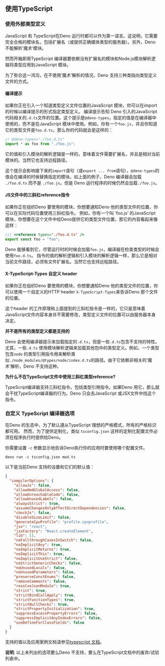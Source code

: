 ## 使用TypeScript

<!-- TODO(lucacasonato): '只引入 .ts'的文字描述 -->

### 使用外部类型定义

JavaScript 和 TypeScript在Deno 运行时都可以作为第一语言。这说明，它需要完全合格的模块名，包括扩展名（或提供正确媒体类型的服务器）。另外，Deno 不能解析‘魔术’模块。

然而开箱即用TypeScript 编译器要依赖没有扩展名的模块和Node.js模块解析逻辑将类型应用到JavaScript 模块。

为了弥合这一鸿沟，在不使用‘魔术’解析的情况，Deno 支持三种类指向类型定义文件的方式。

#### 编译提示


如果你正在引入一个知道类型定义文件位置的JavaScript 模块，你可以在import 的时候以编译提示的形式指定类型定义。
编译提示告知 Deno 引入的JavaScript 代码相关的`.d.ts`文件的位置。这个提示是`@deno-types`，指定的值是在编译器中使用的，而不是在JavaScript 模块中使用。例如，你有一个`foo.js`，并且你知道它的类型文件是`foo.d.ts`，那么你的代码就会是这样的：

```ts
// @deno-types="./foo.d.ts"
import * as foo from "./foo.js";
```

它的值和引入模块的解析逻辑是一样的，意味着文件需要扩展名，并且是相对当前模块的。当然它也支持远程路径。


这个提示会影响接下来的`import`语句（或`export ... from`语句），`@deno-types`的值会在编译的时候替换指定的模块。如上面的例子，Deno 编译器会加载 `./foo.d.ts` 而不是 `./foo.js`。但是 Deno 运行程序的时候仍然会加载`./foo.js`。

#### JS文件中的三斜杠reference指令

如果你正在组织Deno 要使用的模块，你想要通知Deno 他的类型文件的位置，你可以在实际代码位置使用三斜杠指令。
例如，你有一个叫 ‘foo.js’ 的JavaScript 模块，你想要在这个文件中给Deno提供它的类型文件位置，那它的内容看起来像这样：

```js
/// <reference types="./foo.d.ts" />
export const foo = "foo";
```

Deno 能够看到它，尽管运行时的时候会加载`foo.js`，编译器在检查类型的时候会使用`foo.d.ts`。
指令的值的解析逻辑和引入模块的解析逻辑一样，那么它是相对当前文件路径，必须有文件扩展名。当然它也支持远程路径。

#### X-TypeScript-Types 自定义 header


如果你正在组织Deno 要使用的模块，你想要通知Deno 他的类型文件的位置，你可以使用一个自定义的HTTP header `X-TypeScript-Types`来告诉Deno 那个文件的位置。


这个header 的工作原理和上面提到的三斜杠指令是一样的，它只是意味着JavaScript文件内容本身并不需要修改，类型定义文件的位置可以由服务器本身决定。

**并不是所有的类型定义都是支持的**

Deno 会使用编译器提示来加载指定的`.d.ts`，但是一些`.d.ts`包含不支持的特性。尤其，一些`.d.ts` 使用模块解析逻辑来加载其他包中的类型定义。例如，一个类型包含`node` 的类型引用指令用来解析类似`./node_modules/@types/node/index.d.ts`的路径。由于它依赖非相关的‘魔术’解析，Deno 不支持这种。

**为什么不在TypeScript文件中使用三斜杠类型reference?**

TypeScript编译器支持三斜杠指令，包括类型引用指令。如果Deno 用它，那么就会干扰TypeScript编译器的行为。Deno 只会去JavaScript 或JSX文件中找这个指令。

### 自定义 TypeScript 编译器选项

在Deno 的生态中，为了默认遵从TypeScript 理想的严格模式，所有的严格标识都可用。
然而，为了提供定制化，类似 `tsconfig.json` 这样的定制化配置文件必须在程序执行时提供给Deno。


你需要设置 `-c` 参数显示地告诉Deno执行你的应用时要使用哪个配置文件。

```shell
deno run -c tsconfig.json mod.ts
```

以下是当前Deno 支持的设置和它们的默认值：

```json
{
  "compilerOptions": {
    "allowJs": false,
    "allowUmdGlobalAccess": false,
    "allowUnreachableCode": false,
    "allowUnusedLabels": false,
    "alwaysStrict": true,
    "assumeChangesOnlyAffectDirectDependencies": false,
    "checkJs": false,
    "disableSizeLimit": false,
    "generateCpuProfile": "profile.cpuprofile",
    "jsx": "react",
    "jsxFactory": "React.createElement",
    "lib": [],
    "noFallthroughCasesInSwitch": false,
    "noImplicitAny": true,
    "noImplicitReturns": true,
    "noImplicitThis": true,
    "noImplicitUseStrict": false,
    "noStrictGenericChecks": false,
    "noUnusedLocals": false,
    "noUnusedParameters": false,
    "preserveConstEnums": false,
    "removeComments": false,
    "resolveJsonModule": true,
    "strict": true,
    "strictBindCallApply": true,
    "strictFunctionTypes": true,
    "strictNullChecks": true,
    "strictPropertyInitialization": true,
    "suppressExcessPropertyErrors": false,
    "suppressImplicitAnyIndexErrors": false,
    "useDefineForClassFields": false
  }
}
```

支持的值以及应用案例文档请参见[typescript 文档](https://www.typescriptlang.org/docs/handbook/compiler-options.html)。

**说明**: 以上未列出的选项要么Deno 不支持，要么在TypeScript文档中的废弃/试验列表中。
